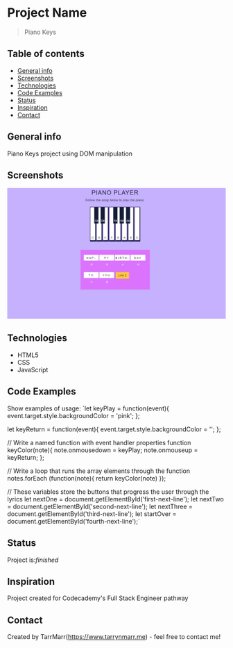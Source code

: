 # Project Name
> Piano Keys  

## Table of contents
* [General info](#general-info)
* [Screenshots](#screenshots)
* [Technologies](#technologies)
* [Code Examples](#code-examples)
* [Status](#status)
* [Inspiration](#inspiration)
* [Contact](#contact)

## General info
Piano Keys project using DOM manipulation

## Screenshots
![Example screenshot](https://github.com/TarrMarr/pianoKeys/blob/main/screenshot.JPG)

## Technologies
* HTML5
* CSS
* JavaScript

## Code Examples
Show examples of usage:
`let keyPlay = function(event){
    event.target.style.backgroundColor = 'pink';
};

let keyReturn = function(event){
    event.target.style.backgroundColor = '';
};

// Write a named function with event handler properties 
function keyColor(note){
    note.onmousedown = keyPlay;
    note.onmouseup = keyReturn;
};

// Write a loop that runs the array elements through the function
notes.forEach (function(note){
    return keyColor(note)
});

// These variables store the buttons that progress the user through the lyrics
let nextOne = document.getElementById('first-next-line');
let nextTwo = document.getElementById('second-next-line');
let nextThree = document.getElementById('third-next-line');
let startOver = document.getElementById('fourth-next-line');`


## Status
Project is:_finished_

## Inspiration
Project created for Codecademy's Full Stack Engineer pathway    

## Contact
Created by TarrMarr(https://www.tarrynmarr.me) - feel free to contact me!
